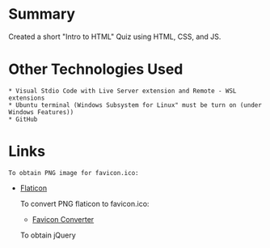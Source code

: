 # Summary
Created a short "Intro to HTML" Quiz using HTML, CSS, and JS.


# Other Technologies Used
    * Visual Stdio Code with Live Server extension and Remote - WSL extensions
    * Ubuntu terminal (Windows Subsystem for Linux" must be turn on (under Windows Features))
    * GitHub

# Links 
    To obtain PNG image for favicon.ico:
* [Flaticon](https://www.flaticon.com/)

    To convert PNG flaticon to favicon.ico:
    * [Favicon Converter](https://favicon.io/favicon-converter/)

    To obtain jQuery <script> tag:
    * [Google Hosted Libraries---jQuery 3.x snippet](https://developers.google.com/speed/libraries#jquery)

    To obtain/import free fonts:
    * [Google Fonts](https://fonts.google.com/)

    For CSS colors:
    * [ColorHexa](https://www.colorhexa.com/color-names)


# Output 
*[Intro the HTML Quiz](https://jennym0715.github.io/)